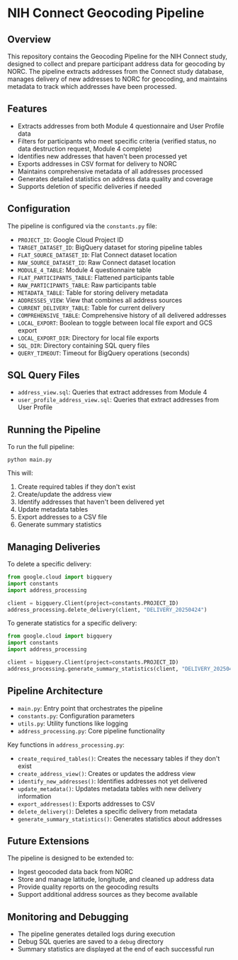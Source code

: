 # NIH Connect Geocoding Pipeline

## Overview

This repository contains the Geocoding Pipeline for the NIH Connect study, designed to collect and prepare participant address data for geocoding by NORC. The pipeline extracts addresses from the Connect study database, manages delivery of new addresses to NORC for geocoding, and maintains metadata to track which addresses have been processed.

## Features

- Extracts addresses from both Module 4 questionnaire and User Profile data
- Filters for participants who meet specific criteria (verified status, no data destruction request, Module 4 complete)
- Identifies new addresses that haven't been processed yet
- Exports addresses in CSV format for delivery to NORC
- Maintains comprehensive metadata of all addresses processed
- Generates detailed statistics on address data quality and coverage
- Supports deletion of specific deliveries if needed

## Configuration

The pipeline is configured via the `constants.py` file:

- `PROJECT_ID`: Google Cloud Project ID
- `TARGET_DATASET_ID`: BigQuery dataset for storing pipeline tables
- `FLAT_SOURCE_DATASET_ID`: Flat Connect dataset location
- `RAW_SOURCE_DATASET_ID`: Raw Connect dataset location
- `MODULE_4_TABLE`: Module 4 questionnaire table
- `FLAT_PARTICIPANTS_TABLE`: Flattened participants table
- `RAW_PARTICIPANTS_TABLE`: Raw participants table
- `METADATA_TABLE`: Table for storing delivery metadata
- `ADDRESSES_VIEW`: View that combines all address sources
- `CURRENT_DELIVERY_TABLE`: Table for current delivery
- `COMPREHENSIVE_TABLE`: Comprehensive history of all delivered addresses
- `LOCAL_EXPORT`: Boolean to toggle between local file export and GCS export
- `LOCAL_EXPORT_DIR`: Directory for local file exports
- `SQL_DIR`: Directory containing SQL query files
- `QUERY_TIMEOUT`: Timeout for BigQuery operations (seconds)

## SQL Query Files

- `address_view.sql`: Queries that extract addresses from Module 4
- `user_profile_address_view.sql`: Queries that extract addresses from User Profile

## Running the Pipeline

To run the full pipeline:

```
python main.py
```

This will:
1. Create required tables if they don't exist
2. Create/update the address view
3. Identify addresses that haven't been delivered yet
4. Update metadata tables
5. Export addresses to a CSV file
6. Generate summary statistics

## Managing Deliveries

To delete a specific delivery:

```python
from google.cloud import bigquery
import constants
import address_processing

client = bigquery.Client(project=constants.PROJECT_ID)
address_processing.delete_delivery(client, "DELIVERY_20250424")
```

To generate statistics for a specific delivery:

```python
from google.cloud import bigquery
import constants
import address_processing

client = bigquery.Client(project=constants.PROJECT_ID)
address_processing.generate_summary_statistics(client, "DELIVERY_20250424")
```

## Pipeline Architecture

- `main.py`: Entry point that orchestrates the pipeline
- `constants.py`: Configuration parameters
- `utils.py`: Utility functions like logging
- `address_processing.py`: Core pipeline functionality

Key functions in `address_processing.py`:
- `create_required_tables()`: Creates the necessary tables if they don't exist
- `create_address_view()`: Creates or updates the address view
- `identify_new_addresses()`: Identifies addresses not yet delivered
- `update_metadata()`: Updates metadata tables with new delivery information
- `export_addresses()`: Exports addresses to CSV
- `delete_delivery()`: Deletes a specific delivery from metadata
- `generate_summary_statistics()`: Generates statistics about addresses

## Future Extensions

The pipeline is designed to be extended to:
- Ingest geocoded data back from NORC
- Store and manage latitude, longitude, and cleaned up address data
- Provide quality reports on the geocoding results
- Support additional address sources as they become available

## Monitoring and Debugging

- The pipeline generates detailed logs during execution
- Debug SQL queries are saved to a `debug` directory
- Summary statistics are displayed at the end of each successful run